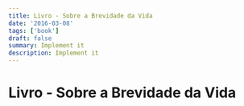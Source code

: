 ```yaml
---
title: Livro - Sobre a Brevidade da Vida
date: '2016-03-08'
tags: ['book']
draft: false
summary: Implement it
description: Implement it
---
```

# Livro - Sobre a Brevidade da Vida



